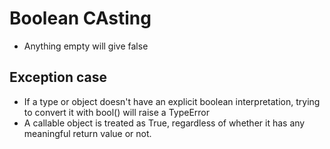 # Boolean CAsting


- Anything empty will give false

## Exception case 
   - If a type or object doesn't have an explicit boolean interpretation, trying to convert it with bool() will raise a TypeError
   - A callable object is treated as True, regardless of whether it has any meaningful return value or not.

